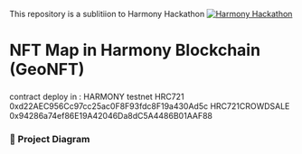 This repository is a sublitiion to Harmony Hackathon [![Harmony Hackathon](https://cryptologos.cc/logos/harmony-one-logo.svg)](https://gitcoin.co/hackathon/harmony-one-love-2/)

NFT Map in Harmony Blockchain (GeoNFT)
===================

### 
contract deploy in :
HARMONY testnet 
HRC721 0xd22AEC956Cc97cc25ac0F8F93fdc8F19a430Ad5c
HRC721CROWDSALE 0x94286a74ef86E19A42046Da8dC5A4486B01AAF88

### 🔧 Project Diagram